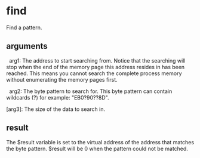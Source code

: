 
# find

Find a pattern.

## arguments

  arg1: The address to start searching from. Notice that the searching will stop when the end of the memory page this address resides in has been reached. This means you cannot search the complete process memory without enumerating the memory pages first.
  arg2: The byte pattern to search for. This byte pattern can contain wildcards (?) for example: "EB0?90??8D".
[arg3]: The size of the data to search in.

## result 
The $result variable is set to the virtual address of the address that matches the byte pattern. $result will be 0 when the pattern could not be matched.
 
